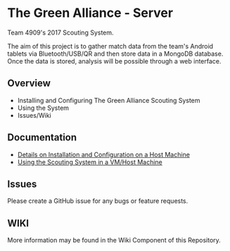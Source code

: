 # The Green Alliance - Server

Team 4909's 2017 Scouting System.

The aim of this project is to gather match data from the team's Android tablets via Bluetooth/USB/QR and then store data in a MongoDB database. Once the data is stored, analysis will be possible through a web interface.

## Overview
- Installing and Configuring The Green Alliance Scouting System
- Using the System
- Issues/Wiki

## Documentation
- [Details on Installation and Configuration on a Host Machine](./INSTALL.md)
- [Using the Scouting System in a VM/Host Machine](https://github.com/FRCteam4909/The-Green-Alliance-Server/releases/tag/v1.1.0)

## Issues
Please create a GitHub issue for any bugs or feature requests.

## WIKI
More information may be found in the Wiki Component of this Repository.

